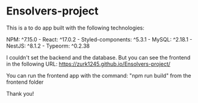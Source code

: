 # Ensolvers-project

This is a to do app built with the following technologies:

NPM: ^7.15.0 -
React: ^17.0.2 -
Styled-components: ^5.3.1 -
MySQL: ^2.18.1 -
NestJS: ^8.1.2 -
Typeorm: ^0.2.38 


I couldn't set the backend and the database. But you can see the frontend in the following URL: https://zurk1245.github.io/Ensolvers-project/

You can run the frontend app with the command: "npm run build" from the frontend folder

Thank you!
